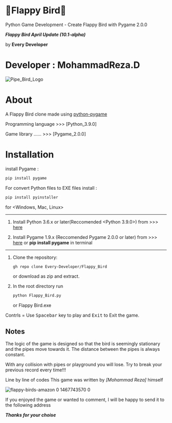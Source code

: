 # 🐥Flappy Bird🐤
Python Game Development - Create Flappy Bird with Pygame 2.0.0

***Flappy Bird April Update (10.1-alpha)***

by **Every Developer**  

Developer : MohammadReza.D
==========================

![Pipe_Bird_Logo](https://user-images.githubusercontent.com/84382544/131217714-c87c87d5-7d36-4991-8cbf-6e06d03687a6.png)

# About

A Flappy Bird clone made using [python-pygame][pygame]

Programming language >>> [Python_3.9.0]

Game library  ...... >>> [Pygame_2.0.0]

# Installation

install Pygame :

```bash
pip install pygame
```

For convert Python files to EXE files install :

```bash
pip install pyinstaller
```

for <Windows, Mac, Linux>
______________________________________________________________________________________________________________

1. Install Python 3.6.x or later(Reccomended <Python 3.9.0>) from >>>
[here](https://www.python.org/downloads/)

3. Install Pygame 1.9.x (Reccomended Pygame 2.0.0 or later) from >>>
[here](http://www.pygame.org/download.shtml) or **pip install pygame** in terminal

**************************************************************************************************************

1. Clone the repository:

   ```bash
   gh repo clone Every-Developer/Flappy_Bird
   ```

   or download as zip and extract.

1. In the root directory run

   ```bash
   python Flappy_Bird.py
   ```
   or Flappy Bird.exe

Contrls = Use <kbd>Spacebar</kbd> key to play and <kbd>Exit</kbd> to Exit the game.


Notes
-------------
The logic of the game is designed so that the bird is seemingly stationary and
the pipes move towards it. The distance between the pipes is always constant.

With any collision with pipes or playground you will lose.
Try to break your previous record every time!!!

Line by line of codes This game was written by *[Mohammad Reza]* himself


[Python]: https://www.python.org
[pygame]: http://www.pygame.org

![flappy-birds-amazon 0 1467743570 0](https://user-images.githubusercontent.com/84382544/131217676-8a61aed7-7fd2-4a8c-932a-89058200e8e4.png)

If you enjoyed the game or wanted to comment, I will be happy to send it to the following address

***Thanks for your choise***
